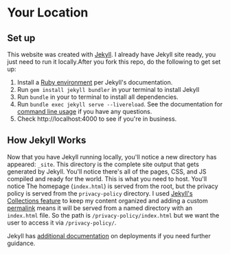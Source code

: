 # Your Location

## Set up
This website was created with [Jekyll](https://jekyllrb.com/docs/). I already have Jekyll site ready, you just need to run it locally.After you fork this repo, do the following to get set up:

1. Install a [Ruby environment](https://jekyllrb.com/docs/installation/) per Jekyll's documentation. 
2. Run `gem install jekyll bundler` in your terminal to install Jekyll
3. Run `bundle` in your to terminal to install all dependencies. 
4. Run `bundle exec jekyll serve --livereload`. See the documentation for [command line usage](https://jekyllrb.com/docs/usage/) if you have any questions. 
5. Check http://localhost:4000 to see if you're in business. 

## How Jekyll Works
Now that you have Jekyll running locally, you'll notice a new directory has appeared: `_site`. This directory is the complete site output that gets generated by Jekyll. You'll notice there's all of the pages, CSS, and JS compiled and ready for the world. This is what you need to host. You'll notice The homepage (`index.html`) is served from the root, but the privacy policy is served from the `privacy-policy` directory. I used [Jekyll's Collections feature](https://jekyllrb.com/docs/collections/) to keep my content organized and adding a custom [permalink](https://jekyllrb.com/docs/permalinks/) means it will be served from a named directory with an `index.html` file. So the path is `/privacy-policy/index.html` but we want the user to access it via `/privacy-policy/`.

Jekyll has [additional documentation](https://jekyllrb.com/docs/deployment/) on deployments if you need further guidance. 

